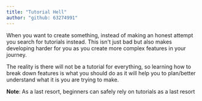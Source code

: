 ```yaml
---
title: "Tutorial Hell"
author: "github: 63274991"
---
```


When you want to create something, instead of making an honest attempt you search for tutorials instead. This isn't just bad but also makes developing harder for you as you create more complex features in your journey.

The reality is there will not be a tutorial for everything, so learning how to break down features is what you should do as it will help you to plan/better understand what it is you are trying to make.

**Note**: As a last resort, beginners can safely rely on tutorials as a last resort
